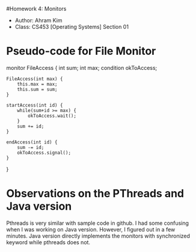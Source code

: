 
#Homework 4: Monitors
  
* Author: Ahram Kim
* Class: CS453 [Operating Systems] Section 01

# Pseudo-code for File Monitor
monitor FileAccess {
	int sum;
	int max;
	condition okToAccess;

	FileAccess(int max) {
		this.max = max;
		this.sum = sum;
	}

	startAccess(int id) {
		while(sum+id >= max) {
			okToAccess.wait();
		}
		sum += id;
	}

	endAccess(int id) {
		sum -= id;
		okToAccess.signal();
	}
}


# Observations on the PThreads and Java version
Pthreads is very similar with sample code in github. I had some confusing when I was working on Java version. However, I figured out in a few minutes. Java version directly implements the monitors with synchronized keyword while pthreads does not. 

